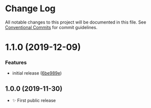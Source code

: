 # Change Log

All notable changes to this project will be documented in this file.
See [Conventional Commits](https://conventionalcommits.org) for commit guidelines.

# 1.1.0 (2019-12-09)


### Features

* initial release ([6be989e](https://gitlab.com/codsen/codsen/commit/6be989ee0df3f06661a2319dc990c39d1c3e682f))





## 1.0.0 (2019-11-30)

- ✨ First public release
